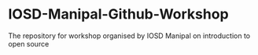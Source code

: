 # IOSD-Manipal-Github-Workshop
The repository for workshop organised by IOSD Manipal on introduction to open source

